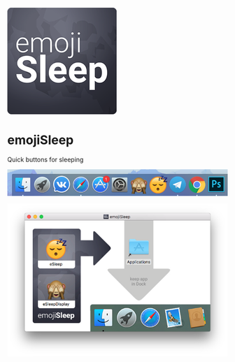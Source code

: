 ![alt-текст](https://github.com/Slllava/emojiSleep/blob/master/icon.png "icon emojiSleep")
# emojiSleep
Quick buttons for sleeping

![screen](https://github.com/Slllava/emojiSleep/blob/master/dock%20app.png "dock app")

![screen](https://github.com/Slllava/emojiSleep/blob/master/dmg_app.png "dmg app")
